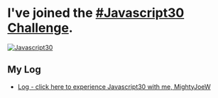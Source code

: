 # I've joined the <a href="https://javascript30.com/"> #Javascript30 Challenge</a>.

<a href="https://javascript30.com/"><img src="https://lh3.googleusercontent.com/IsZDjah7Tm4_fYIGHaj761j2jNmoMJ9G4TDJHWSInInHz60o3CLRPvXQk4ScYffNyfHB8q8cIoidcKEzcTT7kp3kYOB-w4cLMNzhjglKkl_1Ifv6bg8AIbeAUVUvsJdDLdSlPRWP9mukem1JbdRzjqkNwW83QJtQ5xnD2kW03EtQBT7Q5fhqeBF8J4ToY_ABpE1K8AWRVK5Rw0yuB7Cxr2Mtk5v4hIlvw1g6KpGJch6xrFMXB0EROsFYFtt-8wi7RopmAJfy1Y5ah6fbXiH5p0ktK7opyFWQTmlYXAdgk0CkkVbKEwAm_MkkFXs9XJV4HySYdxWe3OcOWQkdwnaqUK41wkIi6wN31HPSqtEQEYSaxCPRFVQ2ZsALDYP0zSxc4TsQSEygtlotlroTiARxbzmE7pLmGcNVcS8X0uWjmVod3bSuq7GHKoHgHE7xsGeHoziC3T_V1QZV4Qv9obqG0B497kflnS5avwCe0LaYCZVFVPxGJuMMcxcyCdZr10Vbmgkc09WjWteh3lQU4_mBmmTjOy8v_ZDADq9xJVyRYXSmqUNLHx7FO-_EMfXBx-VaWtL1gSkY6Da2O2edQ2kPp_6MTIZDJhhSbvURXSSNa6v_RAx9OLqx1w=w686-h338-no" alt="Javascript30"></a>

## My Log
* [Log - click here to experience Javascript30 with me, MightyJoeW](log.md)
